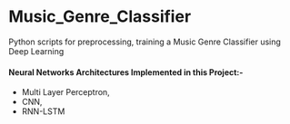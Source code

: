 # Music_Genre_Classifier
Python scripts for preprocessing, training a Music Genre Classifier using Deep Learning 
#### Neural Networks Architectures Implemented in this Project:-
- Multi Layer Perceptron,
- CNN,
- RNN-LSTM
